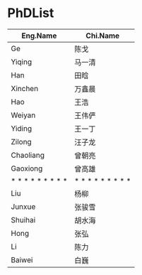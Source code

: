 # PhDList
|   Eng.Name    | Chi.Name |
|---|---|
| Ge  |  陈戈 |
| Yiqing | 马一清 |
| Han  |  田晗 |
| Xinchen  | 万鑫晨 |
| Hao | 王浩 |
| Weiyan | 王伟俨 |
| Yiding  | 王一丁 |
| Zilong  | 汪子龙 |
| Chaoliang  | 曾朝亮 |
| Gaoxiong  | 曾高雄 |
| * * * * * * * * *  | * * * * * * * * *  |
| Liu  |  杨柳 |
| Junxue  | 张骏雪 |
| Shuihai  | 胡水海 |
| Hong  |  张弘 |
| Li | 陈力 |
| Baiwei  | 白巍 |

